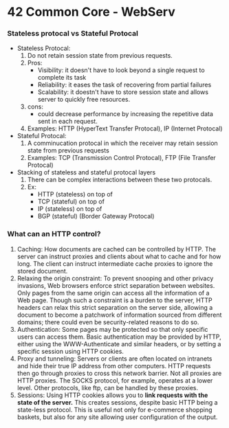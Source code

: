 # 42 Common Core - WebServ

### Stateless protocal vs Stateful Protocal
- Stateless Protocal: 
	1. Do not retain session state from previous requests.
	2. Pros:
		- Visibility: it doesn't have to look beyond a single request to complete its task
		- Reliability: it eases the task of recovering from partial failures
		- Scalability: it doestn't have to store session state and allows server to quickly free resources.
	3. cons: 
		- could decrease performance by increasing the repetitive data sent in each request.
	4. Examples: HTTP (HyperText Transfer Protocal), IP (Internet Protocal)
- Stateful Protocal:
	1. A comminucation protocal in which the receiver may retain session state from previous requests
	2. Examples: TCP (Transmission Control Protocal), FTP (File Transfer Protocal)
- Stacking of stateless and stateful protocal layers
	1. There can be complex interactions between these two protocals.
	2. Ex:
		- HTTP (stateless) on top of
		- TCP (stateful) on top of
		- IP (stateless) on top of
		- BGP (stateful) (Border Gateway Protocal)

### What can an HTTP control?

1. Caching: How documents are cached can be controlled by HTTP. The server can instruct proxies and clients about what to cache and for how long. The client can instruct intermediate cache proxies to ignore the stored document.
2. Relaxing the origin constraint: To prevent snooping and other privacy invasions, Web browsers enforce strict separation between websites. Only pages from the same origin can access all the information of a Web page. Though such a constraint is a burden to the server, HTTP headers can relax this strict separation on the server side, allowing a document to become a patchwork of information sourced from different domains; there could even be security-related reasons to do so.
3. Authentication: Some pages may be protected so that only specific users can access them. Basic authentication may be provided by HTTP, either using the WWW-Authenticate and similar headers, or by setting a specific session using HTTP cookies.
4. Proxy and tunneling: Servers or clients are often located on intranets and hide their true IP address from other computers. HTTP requests then go through proxies to cross this network barrier. Not all proxies are HTTP proxies. The SOCKS protocol, for example, operates at a lower level. Other protocols, like ftp, can be handled by these proxies.
5. Sessions: Using HTTP cookies allows you to **link requests with the state of the server.** This creates sessions, despite basic HTTP being a state-less protocol. This is useful not only for e-commerce shopping baskets, but also for any site allowing user configuration of the output.


